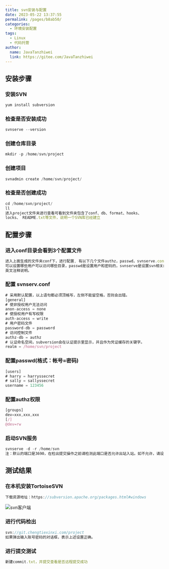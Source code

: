 ```yaml
---
title: svn安装与配置
date: 2023-05-22 13:37:55
permalink: /pages/b8ab50/
categories:
  - 环境安装配置
tags:
  - Linux
  - 代码托管
author: 
  name: JavaTanzhiwei
  link: https://gitee.com/JavaTanzhiwei
---
```


## 安装步骤

### 安装SVN
``` js
yum install subversion
```
### 检查是否安装成功
``` js
svnserve --version
```
### 创建仓库目录
``` js
mkdir -p /home/svn/project
```
### 创建项目
``` js
svnadmin create /home/svn/project/
```
### 检查是否创建成功
``` js
cd /home/svn/project/
ll
进入project文件夹进行查看可看到文件夹包含了conf、db、format、hooks、
locks、 README.txt等文件，说明一个SVN库已经建立
```

## 配置步骤

### 进入conf目录会看到3个配置文件
``` js
进入上面生成的文件夹conf下，进行配置, 有以下几个文件authz，passwd，svnserve.conf。其中authz 是权限控制，
可以设置哪些用户可以访问哪些目录，passwd是设置用户和密码的，svnserve是设置svn相关的操作，生成的文件中都有
英文注释说明。
```
### 配置 svnserv.conf
``` js
# 采用默认配置，以上语句都必须顶格写，左侧不能留空格，否则会出错。
[general]
# 使非授权用户无法访问
anon-access = none 
# 使授权用户有写权限
auth-access = write 
# 用户密码文件
password-db = password
# 访问控制文件
authz-db = authz 
# 认证命名空间，subversion会在认证提示里显示，并且作为凭证缓存的关键字。
realm = /home/svn/project 
```
### 配置passwd(格式：帐号=密码)
``` js
[users]
# harry = harryssecret
# sally = sallyssecret
username = 123456
```
### 配置authz权限
``` js
[groups]
dev=xxx,xxx,xxx
[/]
@dev=rw
```
### 启动SVN服务
``` js
svnserve -d -r /home/svn
注：默认的端口是3690，在检出提交操作之前请检测此端口是否允许出站入站。如不允许，请设置好防火墙。
```
## 测试结果
### 在本机安装TortoiseSVN
``` js
下载资源地址：https://subversion.apache.org/packages.html#windows
```
![svn客户端](https://cdn.staticaly.com/gh/JavaTanzhiwei/static-resources@master/blog/svn客户端.4xc84hxgp1g0.webp)
### 进行代码检出
``` js
svn://git.chengtiexinxi.com/project
如果弹出输入账号密码的对话框，表示上述设置正确。
```
### 进行提交测试
``` js
新建commit.txt，并提交查看是否远程提交成功
```
